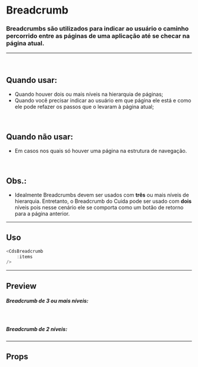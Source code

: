 # Breadcrumb

### Breadcrumbs são utilizados para indicar ao usuário o caminho percorrido entre as páginas de uma aplicação até se checar na página atual.
---
<br />

## Quando usar:
- Quando houver dois ou mais níveis na hierarquia de páginas;
- Quando você precisar indicar ao usuário em que página ele está e como ele pode refazer os passos que o levaram à página atual;

<br />

## Quando não usar:
- Em casos nos quais só houver uma página na estrutura de navegação.

<br />

## Obs.:
- Idealmente Breadcrumbs devem ser usados com <b>três</b> ou mais níveis de hierarquia. Entretanto, o Breadcrumb do
Cuida pode ser usado com <b>dois</b> níveis pois nesse cenário ele se comporta como um botão de retorno para a página anterior.


---

## Uso

```js
<CdsBreadcrumb
	:items
/>
```

---

## Preview

##### Breadcrumb de 3 ou mais níveis:

<PreviewBuilder
	:args
	:component="CdsBreadcrumb"
/>

<br />

##### Breadcrumb de 2 níveis:

<PreviewContainer>
	<CdsBreadcrumb :items="items2"/>
</PreviewContainer>

---

## Props

<APITable
	name="Breadcrumb"
	section="props"
/>
<br />

<script setup>
import { ref } from 'vue';
import CdsBreadcrumb from '@/components/Breadcrumb.vue';

const args = ref({
	items: [
		{
			label: 'Relatórios',
			route: {
				path: '/reports',
				name: 'reports'
			},
		},
		{
			label: 'Relatórios individualizados',
			route: {
				path: '/individualized-reports',
				name: 'individualized'
			},
		},
		{
			label: 'Relatório de usuários',
			route: {
				path: '/users-reports',
				name: 'users'
			},
		},
	]
});

const items2 = ref([
	{
		label: 'Relatórios',
		route: {
			path: '/reports',
			name: 'reports'
		},
	},
	{
		label: 'Relatórios individualizados',
		route: {
			path: '/individualized-reports',
			name: 'individualized'
		},
	},
]);
</script>
